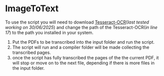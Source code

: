# ImageToText
To use the script you will need to download [Tesseract-OCR](https://github.com/UB-Mannheim/tesseract/wiki)(*last tested working on 30/06/2025*) and change the path of the Tesseract-OCR(*in line 17*) to the path you installed in your system.

1. Put the PDFs to be transcribed into the input folder and run the script.
2. The script will run and a compiler folder will be made collecting the transcribed pages.
3. once the script has fully transcribed the pages of the the current PDF, it will stop or move on to the next file, depending if there is more files in the input folder.


